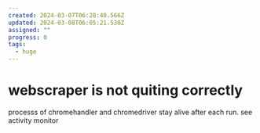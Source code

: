 ```yaml
---
created: 2024-03-07T06:28:40.566Z
updated: 2024-03-08T06:05:21.530Z
assigned: ""
progress: 0
tags:
  - huge
---
```


# webscraper is not quiting correctly

processs of chromehandler and chromedriver stay alive after each run. see activity monitor
